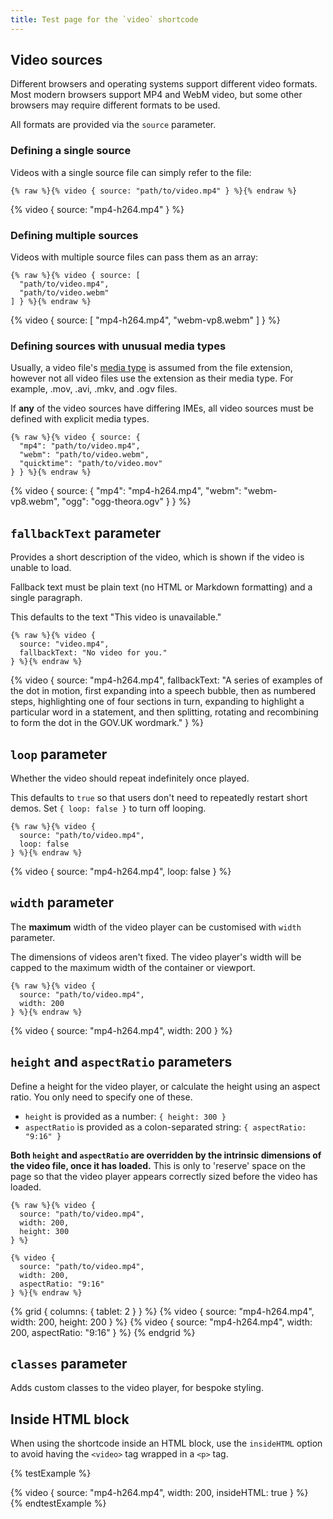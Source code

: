 ```yaml
---
title: Test page for the `video` shortcode
---
```


## Video sources

Different browsers and operating systems support different video formats. Most modern browsers support MP4 and WebM video, but some other browsers may require different formats to be used.

All formats are provided via the `source` parameter.

### Defining a single source

Videos with a single source file can simply refer to the file:

```
{% raw %}{% video { source: "path/to/video.mp4" } %}{% endraw %}
```

{% video { source: "mp4-h264.mp4" } %}

### Defining multiple sources

Videos with multiple source files can pass them as an array:

```
{% raw %}{% video { source: [
  "path/to/video.mp4",
  "path/to/video.webm"
] } %}{% endraw %}
```

{% video { source: [
  "mp4-h264.mp4",
  "webm-vp8.webm"
] } %}

### Defining sources with unusual media types

Usually, a video file's [media type](https://en.wikipedia.org/wiki/Media_type) is assumed from the file extension, however not all video files use the extension as their media type. For example, .mov, .avi, .mkv, and .ogv files.

If **any** of the video sources have differing IMEs, all video sources must be defined with explicit media types.

```
{% raw %}{% video { source: {
  "mp4": "path/to/video.mp4",
  "webm": "path/to/video.webm",
  "quicktime": "path/to/video.mov"
} } %}{% endraw %}
```

{% video { source: {
  "mp4": "mp4-h264.mp4",
  "webm": "webm-vp8.webm",
  "ogg": "ogg-theora.ogv"
} } %}

## `fallbackText` parameter

Provides a short description of the video, which is shown if the video is unable to load.

Fallback text must be plain text (no HTML or Markdown formatting) and a single paragraph.

This defaults to the text "This video is unavailable."

```
{% raw %}{% video {
  source: "video.mp4",
  fallbackText: "No video for you."
} %}{% endraw %}
```

{% video { source: "mp4-h264.mp4", fallbackText: "A series of examples of the dot in motion, first expanding into a speech bubble, then as numbered steps, highlighting one of four sections in turn, expanding to highlight a particular word in a statement, and then splitting, rotating and recombining to form the dot in the GOV.UK wordmark." } %}

## `loop` parameter

Whether the video should repeat indefinitely once played.

This defaults to `true` so that users don't need to repeatedly restart short demos. Set `{ loop: false }` to turn off looping.

```
{% raw %}{% video {
  source: "path/to/video.mp4",
  loop: false
} %}{% endraw %}
```

{% video { source: "mp4-h264.mp4", loop: false } %}

## `width` parameter

The **maximum** width of the video player can be customised with `width` parameter.

The dimensions of videos aren't fixed. The video player's width will be capped to the maximum width of the container or viewport.

```
{% raw %}{% video {
  source: "path/to/video.mp4",
  width: 200
} %}{% endraw %}
```

{% video { source: "mp4-h264.mp4", width: 200 } %}

## `height` and `aspectRatio` parameters

Define a height for the video player, or calculate the height using an aspect ratio. You only need to specify one of these.

- `height` is provided as a number: `{ height: 300 }`
- `aspectRatio` is provided as a colon-separated string: `{ aspectRatio: "9:16" }`

**Both `height` and `aspectRatio` are overridden by the intrinsic dimensions of the video file, once it has loaded.** This is only to 'reserve' space on the page so that the video player appears correctly sized before the video has loaded.

```
{% raw %}{% video {
  source: "path/to/video.mp4",
  width: 200,
  height: 300
} %}

{% video {
  source: "path/to/video.mp4",
  width: 200,
  aspectRatio: "9:16"
} %}{% endraw %}
```

{% grid { columns: { tablet: 2 } } %}
{% video { source: "mp4-h264.mp4", width: 200, height: 200 } %}
{% video { source: "mp4-h264.mp4", width: 200, aspectRatio: "9:16" } %}
{% endgrid %}

## `classes` parameter

Adds custom classes to the video player, for bespoke styling.

## Inside HTML block

When using the shortcode inside an HTML block,
use the `insideHTML` option to avoid having the `<video>`
tag wrapped in a `<p>` tag.

{% testExample %}

<div>
{% video { source: "mp4-h264.mp4", width: 200, insideHTML: true } %}
</div>
{% endtestExample %}
